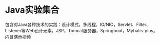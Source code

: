 # Java实验集合
包含对Java各种技术的实践：设计模式，多线程，IO/NIO，Servlet、Filter、Listener等Web设计元素，JSP，Tomcat服务器，Springboot，Mybatis-plus。
内含演示视频
